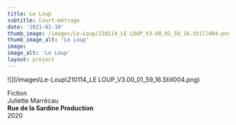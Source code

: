 ```yaml
---
title: Le Loup
subtitle: Court-métrage
date: '2021-01-10'
thumb_image: /images/Le-Loup/210114_LE LOUP_V3.00_01_59_16.Still004.png
thumb_image_alt: 'Le Loup'
image:
image_alt: 'Le Loup'
layout: project
---
```


![](/images\Le-Loup\210114_LE LOUP_V3.00_01_59_16.Still004.png)

Fiction <br>
Juliette Marrécau <br>
**Rue de la Sardine Production** <br>
2020 <br>
